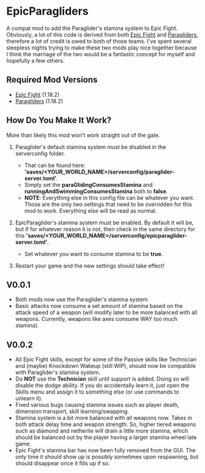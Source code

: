 # EpicParagliders
A compat mod to add the Paraglider's stamina system to Epic Fight. Obviously, a lot of this code is derived from
both [Epic Fight](https://www.curseforge.com/minecraft/mc-mods/epic-fight-mod) and 
[Paragliders](https://www.curseforge.com/minecraft/mc-mods/paragliders), therefore a lot of credit is owed to both of those teams. I've spent several
sleepless nights trying to make these two mods play nice together because I think the marriage of the two would
be a fantastic concept for myself and hopefully a few others.

## Required Mod Versions
- [Epic Fight](https://www.curseforge.com/minecraft/mc-mods/epic-fight-mod/files/4018756) (1.18.2)
- [Paragliders](https://www.curseforge.com/minecraft/mc-mods/paragliders/files/4478246) (1.18.2)

## How Do You Make It Work?
More than likely this mod won't work straight out of the gate. 
1. Paraglider's default stamina system must be disabled in the serverconfig folder.
   - That can be found here: **'saves/<YOUR_WORLD_NAME>/serverconfig/paraglider-server.toml'**. 
   - Simply set the **paraGlidingConsumesStamina** and **runningAndSwimmingConsumesStamina** both to **false**.
   - **NOTE**: Everything else in this config file can be whatever you want. Those are the only two settings
     that need to be overridden for this mod to work. Everything else will be read as normal.

2. EpicParaglider's stamina system must be enabled. By default it will be, but if for whatever reason it is not,
   then check in the same directory for this **'saves/<YOUR_WORLD_NAME>/serverconfig/epicparaglider-server.toml'**.
   - Set whatever you want to consume stamina to be **true**.

3. Restart your game and the new settings should take effect!

## V0.0.1
- Both mods now use the Paraglider's stamina system
- Basic attacks now consume a set amount of stamina based on the attack speed of a weapon (will modify later to be more
   balanced with all weapons. Currently, weapons like axes consume WAY too much stamina).

## V0.0.2
- All Epic Fight skills, except for some of the Passive skills like Technician and (maybe) Knockdown Wakeup (still WIP), should now be compatible with
   Paraglider's stamina system.
- Do **NOT** use the **Technician** skill until support is added. Doing so will disable the dodge ability. 
   If you do accidentally learn it, just open the Skills menu and assign it to something else 
   (or use commands to unlearn it).
- Fixed various bugs causing stamina issues such as player death, dimension transport, skill learning/swapping.
- Stamina system is a bit more balanced with all weapons now. Takes in both attack delay time and weapon strength.
   So, higher tiered weapons such as diamond and netherite will drain a little more stamina, which should be balanced
   out by the player having a larger stamina wheel late game.
- Epic Fight's stamina bar has now been fully removed from the GUI. The only time it should show up is possibly 
   sometimes upon respawning, but should disappear once it fills up if so.

